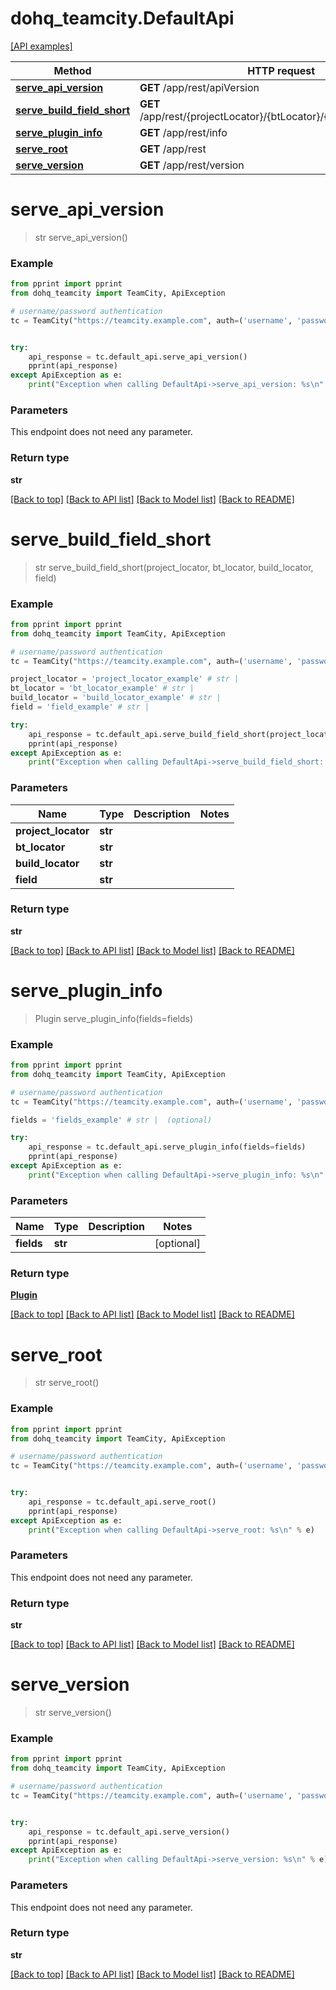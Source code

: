 # dohq_teamcity.DefaultApi

[[API examples]](http://devopshq.github.io/teamcity/teamcity_apis/DefaultApi.html)

Method | HTTP request | Description
------------- | ------------- | -------------
[**serve_api_version**](DefaultApi.md#serve_api_version) | **GET** /app/rest/apiVersion | 
[**serve_build_field_short**](DefaultApi.md#serve_build_field_short) | **GET** /app/rest/{projectLocator}/{btLocator}/{buildLocator}/{field} | 
[**serve_plugin_info**](DefaultApi.md#serve_plugin_info) | **GET** /app/rest/info | 
[**serve_root**](DefaultApi.md#serve_root) | **GET** /app/rest | 
[**serve_version**](DefaultApi.md#serve_version) | **GET** /app/rest/version | 


# **serve_api_version**
> str serve_api_version()



### Example
```python
from pprint import pprint
from dohq_teamcity import TeamCity, ApiException

# username/password authentication
tc = TeamCity("https://teamcity.example.com", auth=('username', 'password'))


try:
    api_response = tc.default_api.serve_api_version()
    pprint(api_response)
except ApiException as e:
    print("Exception when calling DefaultApi->serve_api_version: %s\n" % e)
```

### Parameters
This endpoint does not need any parameter.

### Return type

**str**

[[Back to top]](#) [[Back to API list]](../README.md#documentation-for-api-endpoints) [[Back to Model list]](../README.md#documentation-for-models) [[Back to README]](../README.md)


# **serve_build_field_short**
> str serve_build_field_short(project_locator, bt_locator, build_locator, field)



### Example
```python
from pprint import pprint
from dohq_teamcity import TeamCity, ApiException

# username/password authentication
tc = TeamCity("https://teamcity.example.com", auth=('username', 'password'))

project_locator = 'project_locator_example' # str | 
bt_locator = 'bt_locator_example' # str | 
build_locator = 'build_locator_example' # str | 
field = 'field_example' # str | 

try:
    api_response = tc.default_api.serve_build_field_short(project_locator, bt_locator, build_locator, field)
    pprint(api_response)
except ApiException as e:
    print("Exception when calling DefaultApi->serve_build_field_short: %s\n" % e)
```

### Parameters

Name | Type | Description  | Notes
------------- | ------------- | ------------- | -------------
 **project_locator** | **str**|  | 
 **bt_locator** | **str**|  | 
 **build_locator** | **str**|  | 
 **field** | **str**|  | 

### Return type

**str**

[[Back to top]](#) [[Back to API list]](../README.md#documentation-for-api-endpoints) [[Back to Model list]](../README.md#documentation-for-models) [[Back to README]](../README.md)


# **serve_plugin_info**
> Plugin serve_plugin_info(fields=fields)



### Example
```python
from pprint import pprint
from dohq_teamcity import TeamCity, ApiException

# username/password authentication
tc = TeamCity("https://teamcity.example.com", auth=('username', 'password'))

fields = 'fields_example' # str |  (optional)

try:
    api_response = tc.default_api.serve_plugin_info(fields=fields)
    pprint(api_response)
except ApiException as e:
    print("Exception when calling DefaultApi->serve_plugin_info: %s\n" % e)
```

### Parameters

Name | Type | Description  | Notes
------------- | ------------- | ------------- | -------------
 **fields** | **str**|  | [optional] 

### Return type

[**Plugin**](../models/Plugin.md)

[[Back to top]](#) [[Back to API list]](../README.md#documentation-for-api-endpoints) [[Back to Model list]](../README.md#documentation-for-models) [[Back to README]](../README.md)


# **serve_root**
> str serve_root()



### Example
```python
from pprint import pprint
from dohq_teamcity import TeamCity, ApiException

# username/password authentication
tc = TeamCity("https://teamcity.example.com", auth=('username', 'password'))


try:
    api_response = tc.default_api.serve_root()
    pprint(api_response)
except ApiException as e:
    print("Exception when calling DefaultApi->serve_root: %s\n" % e)
```

### Parameters
This endpoint does not need any parameter.

### Return type

**str**

[[Back to top]](#) [[Back to API list]](../README.md#documentation-for-api-endpoints) [[Back to Model list]](../README.md#documentation-for-models) [[Back to README]](../README.md)


# **serve_version**
> str serve_version()



### Example
```python
from pprint import pprint
from dohq_teamcity import TeamCity, ApiException

# username/password authentication
tc = TeamCity("https://teamcity.example.com", auth=('username', 'password'))


try:
    api_response = tc.default_api.serve_version()
    pprint(api_response)
except ApiException as e:
    print("Exception when calling DefaultApi->serve_version: %s\n" % e)
```

### Parameters
This endpoint does not need any parameter.

### Return type

**str**

[[Back to top]](#) [[Back to API list]](../README.md#documentation-for-api-endpoints) [[Back to Model list]](../README.md#documentation-for-models) [[Back to README]](../README.md)


